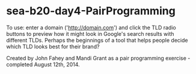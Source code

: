 sea-b20-day4-PairProgramming
============================

To use: enter a domain ('http://domain.com') and click the TLD radio buttons to preview how it might look in Google's search results with different TLDs. Perhaps the beginnings of a tool that helps people decide which TLD looks best for their brand? 

Created by John Fahey and Mandi Grant as a pair programming exercise - completed August 12th, 2014.

